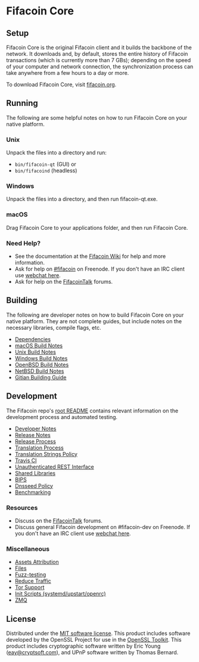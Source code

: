 Fifacoin Core
=============

Setup
---------------------
Fifacoin Core is the original Fifacoin client and it builds the backbone of the network. It downloads and, by default, stores the entire history of Fifacoin transactions (which is currently more than 7 GBs); depending on the speed of your computer and network connection, the synchronization process can take anywhere from a few hours to a day or more.

To download Fifacoin Core, visit [fifacoin.org](https://fifacoin.org).

Running
---------------------
The following are some helpful notes on how to run Fifacoin Core on your native platform.

### Unix

Unpack the files into a directory and run:

- `bin/fifacoin-qt` (GUI) or
- `bin/fifacoind` (headless)

### Windows

Unpack the files into a directory, and then run fifacoin-qt.exe.

### macOS

Drag Fifacoin Core to your applications folder, and then run Fifacoin Core.

### Need Help?

* See the documentation at the [Fifacoin Wiki](https://fifacoin.info/)
for help and more information.
* Ask for help on [#fifacoin](http://webchat.freenode.net?channels=fifacoin) on Freenode. If you don't have an IRC client use [webchat here](http://webchat.freenode.net?channels=fifacoin).
* Ask for help on the [FifacoinTalk](https://fifacointalk.io/) forums.

Building
---------------------
The following are developer notes on how to build Fifacoin Core on your native platform. They are not complete guides, but include notes on the necessary libraries, compile flags, etc.

- [Dependencies](dependencies.md)
- [macOS Build Notes](build-osx.md)
- [Unix Build Notes](build-unix.md)
- [Windows Build Notes](build-windows.md)
- [OpenBSD Build Notes](build-openbsd.md)
- [NetBSD Build Notes](build-netbsd.md)
- [Gitian Building Guide](gitian-building.md)

Development
---------------------
The Fifacoin repo's [root README](/README.md) contains relevant information on the development process and automated testing.

- [Developer Notes](developer-notes.md)
- [Release Notes](release-notes.md)
- [Release Process](release-process.md)
- [Translation Process](translation_process.md)
- [Translation Strings Policy](translation_strings_policy.md)
- [Travis CI](travis-ci.md)
- [Unauthenticated REST Interface](REST-interface.md)
- [Shared Libraries](shared-libraries.md)
- [BIPS](bips.md)
- [Dnsseed Policy](dnsseed-policy.md)
- [Benchmarking](benchmarking.md)

### Resources
* Discuss on the [FifacoinTalk](https://fifacointalk.io/) forums.
* Discuss general Fifacoin development on #fifacoin-dev on Freenode. If you don't have an IRC client use [webchat here](http://webchat.freenode.net/?channels=fifacoin-dev).

### Miscellaneous
- [Assets Attribution](assets-attribution.md)
- [Files](files.md)
- [Fuzz-testing](fuzzing.md)
- [Reduce Traffic](reduce-traffic.md)
- [Tor Support](tor.md)
- [Init Scripts (systemd/upstart/openrc)](init.md)
- [ZMQ](zmq.md)

License
---------------------
Distributed under the [MIT software license](/COPYING).
This product includes software developed by the OpenSSL Project for use in the [OpenSSL Toolkit](https://www.openssl.org/). This product includes
cryptographic software written by Eric Young ([eay@cryptsoft.com](mailto:eay@cryptsoft.com)), and UPnP software written by Thomas Bernard.
